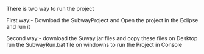 There is two way to run the project

First way:-
Download the SubwayProject and Open the project in the Eclipse and run it

Second way:-
download the Suway jar files and copy these files on Desktop run the SubwayRun.bat file on windowns to run the Project in Console
